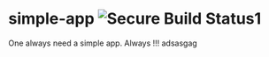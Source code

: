 # simple-app ![Secure Build Status1](https://9.47.224.46:8443/badge.svg)
One always need a simple app. Always !!!
adsasgag
